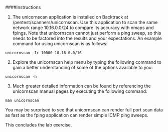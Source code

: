 ####Instructions
1. The unicornscan application is installed on Backtrack at /pentest/scanners/unicornscan. Use this application to scan the same network range 10.16.0.0/24 to compare its accuracy with nmaps and fpings. Note that unicornscan cannot just perform a ping sweep, so this needs to be factored into the results and your expectations. An example command for using unicornscan is as follows:
```
unicornscan -Ir 10000 10.16.0.0/16
```
2. Explore the unicornscan help menu by typing the following command to gain a better understanding of some of the options available to you:
```
unicornscan -h
```
3. Much greater detailed information can be found by referencing the unicornscan manual pages by executing the following command:
```
man unicornscan
```

You may be surprised to see that unicornscan can render full port scan data as fast as the fping application can render simple ICMP ping sweeps.

This concludes the lab exercise.
